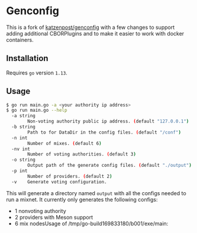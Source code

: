 # Genconfig

This is a fork of [katzenpost/genconfig](https://github.com/katzenpost/genconfig) with a few changes to support adding additional CBORPlugins and to make it easier to work with docker containers.

## Installation

Requires `go` version `1.13`.

## Usage

```bash
$ go run main.go -a <your authority ip address>
$ go run main.go --help
  -a string
    	Non-voting authority public ip address. (default "127.0.0.1")
  -b string
    	Path to for DataDir in the config files. (default "/conf")
  -n int
    	Number of mixes. (default 6)
  -nv int
    	Number of voting authorities. (default 3)
  -o string
    	Output path of the generate config files. (default "./output")
  -p int
    	Number of providers. (default 2)
  -v	Generate voting configuration.
```

This will generate a directory named `output` with all the configs needed to run a mixnet. It currently only generates the following configs:
- 1 nonvoting authority
- 2 providers with Meson support
- 6 mix nodesUsage of /tmp/go-build169833180/b001/exe/main:
